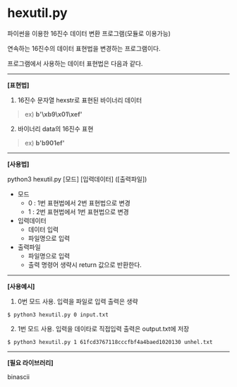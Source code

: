 # hexutil.py

파이썬을 이용한 16진수 데이터 변환 프로그램(모듈로 이용가능)


연속하는 16진수의 데이터 표현법을 변경하는 프로그램이다.


프로그램에서 사용하는 데이터 표현법은 다음과 같다.


--------------------------------------------------------
**[표현법]**


1. 16진수 문자열 hexstr로 표현된 바이너리 데이터


> ex) **b'\xb9\x01\xef'**

2. 바이너리 data의 16진수 표현


> ex) **b'b901ef'**

------------------------------------------------------------
**[사용법]**


python3 hexutil.py [모드] [입력데이터] ([출력파일])


*  모드
    *  0 : 1번 표현법에서 2번 표현법으로 변경
    *  1 : 2번 표현법에서 1번 표현법으로 변경
*  입력데이터
    *  데이터 입력
    *  파일명으로 입력
*  출력파일
    *  파일명으로 입력
    *  출력 명령어 생략시 return 값으로 반환한다.

------------------------------------------------------------
**[사용예시]**

1. 0번 모드 사용. 입력을 파일로 입력 출력은 생략


`$ python3 hexutil.py 0 input.txt`

2. 1번 모드 사용. 입력을 데이타로 직접입력 출력은 output.txt에 저장

`$ python3 hexutil.py 1 61fcd3767118cccfbf4a4baed1020130 unhel.txt`

------------------------------------------------------------
**[필요 라이브러리]**

binascii
